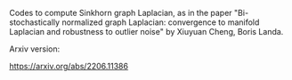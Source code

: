 Codes to compute Sinkhorn graph Laplacian, as in the paper 
"Bi-stochastically normalized graph Laplacian: convergence to manifold Laplacian and robustness to outlier noise" by Xiuyuan Cheng, Boris Landa.

Arxiv version:

https://arxiv.org/abs/2206.11386
